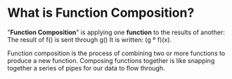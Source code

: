 # What is Function Composition?

"**Function Composition**" is applying one **function** to the results of another: The result of f() is sent through g() It is written: (g º f)(x).

Function composition is the process of combining two or more functions to produce a new function. Composing functions together is like snapping together a series of pipes for our data to flow through.
